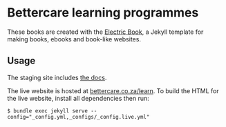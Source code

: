 # Bettercare learning programmes

These books are created with the [Electric Book](http://electricbook.works), a Jekyll template for making books, ebooks and book-like websites.

## Usage

The staging site includes [the docs](https://fireandlion.github.io/learn/docs/).

The live website is hosted at [bettercare.co.za/learn](http://bettercare.co.za/learn). To build the HTML for the live website, install all dependencies then run:

```
$ bundle exec jekyll serve --config="_config.yml,_configs/_config.live.yml"
```
